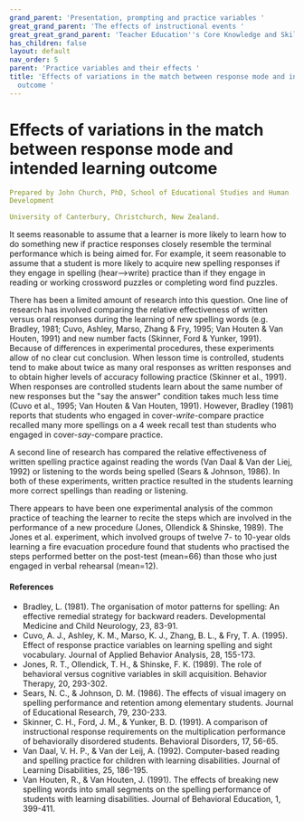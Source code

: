 ```yaml
---
grand_parent: 'Presentation, prompting and practice variables '
great_grand_parent: 'The effects of instructional events '
great_great_grand_parent: 'Teacher Education''s Core Knowledge and Skills.'
has_children: false
layout: default
nav_order: 5
parent: 'Practice variables and their effects '
title: 'Effects of variations in the match between response mode and intended learning
  outcome '
---
```

# Effects of variations in the match between response mode and intended learning outcome


```yaml
Prepared by John Church, PhD, School of Educational Studies and Human
Development

University of Canterbury, Christchurch, New Zealand.
```


It seems reasonable to assume that a learner is more likely to learn how
to do something new if practice responses closely resemble the terminal
performance which is being aimed for. For example, it seem reasonable to
assume that a student is more likely to acquire new spelling responses
if they engage in spelling (hear--\>write) practice than if they engage
in reading or working crossword puzzles or completing word find puzzles.

There has been a limited amount of research into this question. One line
of research has involved comparing the relative effectiveness of written
versus oral responses during the learning of new spelling words (e.g.
Bradley, 1981; Cuvo, Ashley, Marso, Zhang & Fry, 1995; Van Houten & Van
Houten, 1991) and new number facts (Skinner, Ford & Yunker, 1991).
Because of differences in experimental procedures, these experiments
allow of no clear cut conclusion. When lesson time is controlled,
students tend to make about twice as many oral responses as written
responses and to obtain higher levels of accuracy following practice
(Skinner et al., 1991). When responses are controlled students learn
about the same number of new responses but the "say the answer"
condition takes much less time (Cuvo et al., 1995; Van Houten & Van
Houten, 1991). However, Bradley (1981) reports that students who engaged
in cover-*write*-compare practice recalled many more spellings on a 4
week recall test than students who engaged in cover-*say*-compare
practice.

A second line of research has compared the relative effectiveness of
written spelling practice against reading the words (Van Daal & Van der
Liej, 1992) or listening to the words being spelled (Sears & Johnson,
1986). In both of these experiments, written practice resulted in the
students learning more correct spellings than reading or listening.

There appears to have been one experimental analysis of the common
practice of teaching the learner to recite the steps which are involved
in the performance of a new procedure (Jones, Ollendick & Shinske,
1989). The Jones et al. experiment, which involved groups of twelve 7-
to 10-year olds learning a fire evacuation procedure found that students
who practised the steps performed better on the post-test (mean=66) than
those who just engaged in verbal rehearsal (mean=12).


#### References

-   Bradley, L. (1981). The organisation of motor patterns for spelling:
    An effective remedial strategy for backward readers. Developmental
    Medicine and Child Neurology, 23, 83-91.
-   Cuvo, A. J., Ashley, K. M., Marso, K. J., Zhang, B. L., & Fry, T. A.
    (1995). Effect of response practice variables on learning spelling
    and sight vocabulary. Journal of Applied Behavior Analysis, 28,
    155-173.
-   Jones, R. T., Ollendick, T. H., & Shinske, F. K. (1989). The role of
    behavioral versus cognitive variables in skill acquisition. Behavior
    Therapy, 20, 293-302.
-   Sears, N. C., & Johnson, D. M. (1986). The effects of visual imagery
    on spelling performance and retention among elementary students.
    Journal of Educational Research, 79, 230-233.
-   Skinner, C. H., Ford, J. M., & Yunker, B. D. (1991). A comparison of
    instructional response requirements on the multiplication
    performance of behaviorally disordered students. Behavioral
    Disorders, 17, 56-65.
-   Van Daal, V. H. P., & Van der Leij, A. (1992). Computer-based
    reading and spelling practice for children with learning
    disabilities. Journal of Learning Disabilities, 25, 186-195.
-   Van Houten, R., & Van Houten, J. (1991). The effects of breaking new
    spelling words into small segments on the spelling performance of
    students with learning disabilities. Journal of Behavioral
    Education, 1, 399-411.
